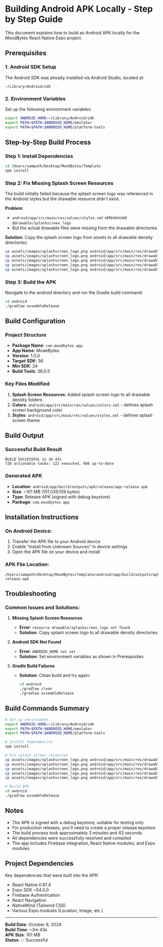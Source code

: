 # Building Android APK Locally - Step by Step Guide

This document explains how to build an Android APK locally for the MoodBytes React Native Expo project.

## Prerequisites

### 1. Android SDK Setup
The Android SDK was already installed via Android Studio, located at:
```
~/Library/Android/sdk
```

### 2. Environment Variables
Set up the following environment variables:
```bash
export ANDROID_HOME=~/Library/Android/sdk
export PATH=$PATH:$ANDROID_HOME/emulator
export PATH=$PATH:$ANDROID_HOME/platform-tools
```

## Step-by-Step Build Process

### Step 1: Install Dependencies
```bash
cd /Users/sampath/Desktop/MoodBytes/Template
npm install
```

### Step 2: Fix Missing Splash Screen Resources
The build initially failed because the splash screen logo was referenced in the Android styles but the drawable resource didn't exist.

**Problem**: 
- `android/app/src/main/res/values/styles.xml` referenced `@drawable/splashscreen_logo`
- But the actual drawable files were missing from the drawable directories

**Solution**: Copy the splash screen logo from assets to all drawable density directories:
```bash
cp assets/images/splashscreen_logo.png android/app/src/main/res/drawable-hdpi/splashscreen_logo.png
cp assets/images/splashscreen_logo.png android/app/src/main/res/drawable-mdpi/splashscreen_logo.png
cp assets/images/splashscreen_logo.png android/app/src/main/res/drawable-xhdpi/splashscreen_logo.png
cp assets/images/splashscreen_logo.png android/app/src/main/res/drawable-xxhdpi/splashscreen_logo.png
cp assets/images/splashscreen_logo.png android/app/src/main/res/drawable-xxxhdpi/splashscreen_logo.png
```

### Step 3: Build the APK
Navigate to the android directory and run the Gradle build command:
```bash
cd android
./gradlew assembleRelease
```

## Build Configuration

### Project Structure
- **Package Name**: `com.moodbytes.app`
- **App Name**: ModeBytes
- **Version**: 1.0.0
- **Target SDK**: 36
- **Min SDK**: 24
- **Build Tools**: 36.0.0

### Key Files Modified
1. **Splash Screen Resources**: Added splash screen logo to all drawable density folders
2. **Colors**: `android/app/src/main/res/values/colors.xml` - defines splash screen background color
3. **Styles**: `android/app/src/main/res/values/styles.xml` - defines splash screen theme

## Build Output

### Successful Build Result
```
BUILD SUCCESSFUL in 3m 43s
728 actionable tasks: 122 executed, 606 up-to-date
```

### Generated APK
- **Location**: `android/app/build/outputs/apk/release/app-release.apk`
- **Size**: ~101 MB (101,039,109 bytes)
- **Type**: Release APK (signed with debug keystore)
- **Package**: `com.moodbytes.app`

## Installation Instructions

### On Android Device:
1. Transfer the APK file to your Android device
2. Enable "Install from Unknown Sources" in device settings
3. Open the APK file on your device and install

### APK File Location:
```
/Users/sampath/Desktop/MoodBytes/Template/android/app/build/outputs/apk/release/app-release.apk
```

## Troubleshooting

### Common Issues and Solutions:

1. **Missing Splash Screen Resources**
   - **Error**: `resource drawable/splashscreen_logo not found`
   - **Solution**: Copy splash screen logo to all drawable density directories

2. **Android SDK Not Found**
   - **Error**: `ANDROID_HOME not set`
   - **Solution**: Set environment variables as shown in Prerequisites

3. **Gradle Build Failures**
   - **Solution**: Clean build and try again:
     ```bash
     cd android
     ./gradlew clean
     ./gradlew assembleRelease
     ```

## Build Commands Summary

```bash
# Set up environment
export ANDROID_HOME=~/Library/Android/sdk
export PATH=$PATH:$ANDROID_HOME/emulator
export PATH=$PATH:$ANDROID_HOME/platform-tools

# Install dependencies
npm install

# Fix splash screen resources
cp assets/images/splashscreen_logo.png android/app/src/main/res/drawable-hdpi/splashscreen_logo.png
cp assets/images/splashscreen_logo.png android/app/src/main/res/drawable-mdpi/splashscreen_logo.png
cp assets/images/splashscreen_logo.png android/app/src/main/res/drawable-xhdpi/splashscreen_logo.png
cp assets/images/splashscreen_logo.png android/app/src/main/res/drawable-xxhdpi/splashscreen_logo.png
cp assets/images/splashscreen_logo.png android/app/src/main/res/drawable-xxxhdpi/splashscreen_logo.png

# Build APK
cd android
./gradlew assembleRelease
```

## Notes

- The APK is signed with a debug keystore, suitable for testing only
- For production releases, you'll need to create a proper release keystore
- The build process took approximately 3 minutes and 43 seconds
- All dependencies were successfully resolved and compiled
- The app includes Firebase integration, React Native modules, and Expo modules

## Project Dependencies

Key dependencies that were built into the APK:
- React Native 0.81.4
- Expo SDK ~54.0.0
- Firebase Authentication
- React Navigation
- NativeWind (Tailwind CSS)
- Various Expo modules (Location, Image, etc.)

---

**Build Date**: October 8, 2024  
**Build Time**: ~3m 43s  
**APK Size**: 101 MB  
**Status**: ✅ Successful
